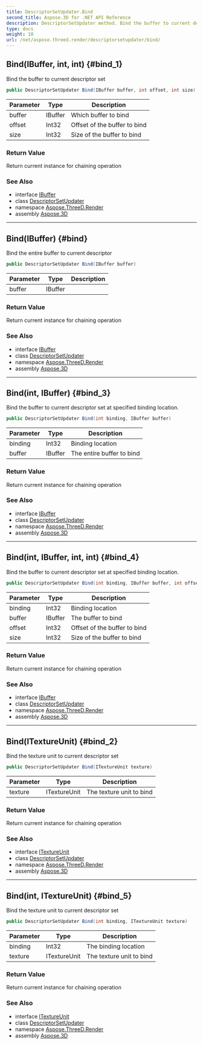 ```yaml
---
title: DescriptorSetUpdater.Bind
second_title: Aspose.3D for .NET API Reference
description: DescriptorSetUpdater method. Bind the buffer to current descriptor set
type: docs
weight: 10
url: /net/aspose.threed.render/descriptorsetupdater/bind/
---
```

## Bind(IBuffer, int, int) {#bind_1}

Bind the buffer to current descriptor set

```csharp
public DescriptorSetUpdater Bind(IBuffer buffer, int offset, int size)
```

| Parameter | Type | Description |
| --- | --- | --- |
| buffer | IBuffer | Which buffer to bind |
| offset | Int32 | Offset of the buffer to bind |
| size | Int32 | Size of the buffer to bind |

### Return Value

Return current instance for chaining operation

### See Also

* interface [IBuffer](../../ibuffer/)
* class [DescriptorSetUpdater](../)
* namespace [Aspose.ThreeD.Render](../../../aspose.threed.render/)
* assembly [Aspose.3D](../../../)

---

## Bind(IBuffer) {#bind}

Bind the entire buffer to current descriptor

```csharp
public DescriptorSetUpdater Bind(IBuffer buffer)
```

| Parameter | Type | Description |
| --- | --- | --- |
| buffer | IBuffer |  |

### Return Value

Return current instance for chaining operation

### See Also

* interface [IBuffer](../../ibuffer/)
* class [DescriptorSetUpdater](../)
* namespace [Aspose.ThreeD.Render](../../../aspose.threed.render/)
* assembly [Aspose.3D](../../../)

---

## Bind(int, IBuffer) {#bind_3}

Bind the buffer to current descriptor set at specified binding location.

```csharp
public DescriptorSetUpdater Bind(int binding, IBuffer buffer)
```

| Parameter | Type | Description |
| --- | --- | --- |
| binding | Int32 | Binding location |
| buffer | IBuffer | The entire buffer to bind |

### Return Value

Return current instance for chaining operation

### See Also

* interface [IBuffer](../../ibuffer/)
* class [DescriptorSetUpdater](../)
* namespace [Aspose.ThreeD.Render](../../../aspose.threed.render/)
* assembly [Aspose.3D](../../../)

---

## Bind(int, IBuffer, int, int) {#bind_4}

Bind the buffer to current descriptor set at specified binding location.

```csharp
public DescriptorSetUpdater Bind(int binding, IBuffer buffer, int offset, int size)
```

| Parameter | Type | Description |
| --- | --- | --- |
| binding | Int32 | Binding location |
| buffer | IBuffer | The buffer to bind |
| offset | Int32 | Offset of the buffer to bind |
| size | Int32 | Size of the buffer to bind |

### Return Value

Return current instance for chaining operation

### See Also

* interface [IBuffer](../../ibuffer/)
* class [DescriptorSetUpdater](../)
* namespace [Aspose.ThreeD.Render](../../../aspose.threed.render/)
* assembly [Aspose.3D](../../../)

---

## Bind(ITextureUnit) {#bind_2}

Bind the texture unit to current descriptor set

```csharp
public DescriptorSetUpdater Bind(ITextureUnit texture)
```

| Parameter | Type | Description |
| --- | --- | --- |
| texture | ITextureUnit | The texture unit to bind |

### Return Value

Return current instance for chaining operation

### See Also

* interface [ITextureUnit](../../itextureunit/)
* class [DescriptorSetUpdater](../)
* namespace [Aspose.ThreeD.Render](../../../aspose.threed.render/)
* assembly [Aspose.3D](../../../)

---

## Bind(int, ITextureUnit) {#bind_5}

Bind the texture unit to current descriptor set

```csharp
public DescriptorSetUpdater Bind(int binding, ITextureUnit texture)
```

| Parameter | Type | Description |
| --- | --- | --- |
| binding | Int32 | The binding location |
| texture | ITextureUnit | The texture unit to bind |

### Return Value

Return current instance for chaining operation

### See Also

* interface [ITextureUnit](../../itextureunit/)
* class [DescriptorSetUpdater](../)
* namespace [Aspose.ThreeD.Render](../../../aspose.threed.render/)
* assembly [Aspose.3D](../../../)


